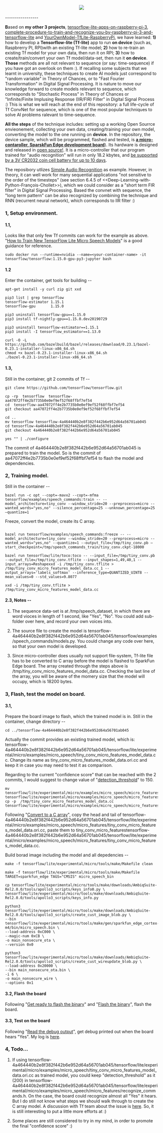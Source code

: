 <div align="center">
  <img src="https://www.tensorflow.org/images/tf_logo_transp.png"><br><br>
</div>
-----------------

**B**ased on  **my other 3 projects**, [tensorflow-lite-apps-on-raspberry-pi-3](https://github.com/huaxiaozhong1/tensorflow-lite-apps-on-raspberry-pi-3),  [complete-procedure-to-train-and-recognize-you-by-raspberry-pi-3-and-tensorflow-lite](https://github.com/huaxiaozhong1/complete-procedure-to-train-and-recognize-you-by-raspberry-pi-3-and-tensorflow-lite) and [YourOwnModel-TfLite-RaspberryPi](https://github.com/huaxiaozhong1/YourOwnModel-TfLite-RaspberryPi), we have learned: **1)** how to develop a **Tensorflow-lite (Tf-lite)** app to run  **on device** (such as, Raspbrerry PI, RPI)with an existing Tf-lite model; **2)** how to re-train an existing Tf model for your own data, then run it on RPI; **3)** how to create/train/convert your own Tf model/data-set, then run it **on device**.   
**Those** methods are all not relevant to sequence (or say: time-sequence) if you have got an overlook on them :). If recalling some subjects that we learnt in university, these techniques to create AI models just correspond to "random variable" in Theory of Chances, or to "Fast Fourier Transformation" in Digital Signal Processing. It is nature to move our knowledge forward to create models relevant to sequence, which corresponds to "Stochastic Process" in Theory of Chances or "Infinite/Finite Implusing Response (IIR/FIR) Filter" in Digital Signal Process :) This is what we will reach at the end of this repository: a full life-cycle of Tf ConvNet for sequence, which is one of the most popular techniques to solve AI problems ralevant to time-sequence. 

**All the steps** of the technique includes: setting up a working Open Sourrce envieonement, collecting your own data, creating/training your own model, converting the model to the one running on **device**. 
In the repository, the device sample, which will be programmed, flashed and tested, is **[a micro-contaroller, SparskFun Edge development board](https://codelabs.developers.google.com/codelabs/sparkfun-tensorflow/#0)**). Its hardware is designed and released in [open source!](https://github.com/sparkfun/SparkFun_Edge). It is a micro-controller that our program trained for "audio recognition" will run in only 18.2 kbytes, and [be supported by a 3V CR2032 coin cell battery for up to 10 days](https://www.sparkfun.com/products/15170).

The reposibory utlizes [Simple Audio Recognition](https://github.com/tensorflow/docs/blob/master/site/en/r1/tutorials/sequences/audio_recognition.md#simple-audio-recognition) as example. However, in theory, it can well work for many sequential applications "not sensitive to the order of the timesteps" (see section 6.4.5 of <<Deep-Learning-with-Python-François-Chollet>>), which we could consider as a "short term FIR filter" in Digital Signal Processing. 
Based the convnet with sequence, the "long term pattern" can be also recognized by combining the technique and RNN (recurrent neural network), which corresponds to IIR filter :)

### 1,  Setup environment.
#### 1.1, 
Looks like that only few Tf commits can work for the example as above. "[How to Train New TensorFlow Lite Micro Speech Models](https://www.digikey.com/en/maker/projects/how-to-train-new-tensorflow-lite-micro-speech-models/e9480d4a38264604a2bf0336ce11aa9e)" is a good guidance for reference. 
```
sudo docker run --runtime=nvidia --name=<your-container-name> -it tensorflow/tensorflow:1.15.0-gpu-py3-jupyter bash
```
#### 1.2
Enter the container, get tools for building --
```
apt-get install -y curl zip git xxd

pip3 list | grep tensorflow
tensorflow-estimator 1.15.1             
tensorflow-gpu       1.15.0

pip3 uninstall tensorflow-gpu==1.15.0
pip3 install tf-nightly-gpu==1.15.0.dev20190729

pip3 uninstall tensorflow-estimator==1.15.1
pip3 install -I tensorflow_estimator==1.13.0

curl -O -L https://github.com/bazelbuild/bazel/releases/download/0.23.1/bazel-0.23.1-installer-linux-x86_64.sh
chmod +x bazel-0.23.1-installer-linux-x86_64.sh
./bazel-0.23.1-installer-linux-x86_64.sh 
```

#### 1.3,
Still in the container, git 2 commits of Tf --
```
git clone https://github.com/tensorflow/tensorflow.git

cp -rp  tensorflow  tensorflow-aa47072ff4e2b7735b0e0ef9ef52f68ffbf7ef54
cd  tensorflow-aa47072ff4e2b7735b0e0ef9ef52f68ffbf7ef54
git checkout aa47072ff4e2b7735b0e0ef9ef52f68ffbf7ef54

cd ..
mv tensorflow tensorflow-4a464440b2e8f382f442b6e952d64a56701ab045
cd tensorflow-4a464440b2e8f382f442b6e952d64a56701ab045
git checkout 4a464440b2e8f382f442b6e952d64a56701ab045

yes "" | ./configure

```
The commit of 4a464440b2e8f382f442b6e952d64a56701ab045 is prepared to train the model. 
So is the commit of aa47072ff4e2b7735b0e0ef9ef52f68ffbf7ef54  to flash the model and dependencies. 

### 2, Training model.

Still in the container --
```
bazel run -c opt --copt=-mavx2 --copt=-mfma tensorflow/examples/speech_commands:train -- --model_architecture=tiny_conv --window_stride=20 --preprocess=micro --wanted_words="yes,no" --silence_percentage=25 --unknown_percentage=25 –quantize=1
```
Freeze, convert the model, create its C array.
```

bazel run tensorflow/examples/speech_commands:freeze -- --model_architecture=tiny_conv --window_stride=20 --preprocess=micro --wanted_words="yes,no" --quantize=1 --output_file=/tmp/tiny_conv.pb –start_checkpoint=/tmp/speech_commands_train/tiny_conv.ckpt-18000

bazel run tensorflow/lite/toco:toco -- --input_file=/tmp/tiny_conv.pb --output_file=/tmp/tiny_conv.tflite --input_shapes=1,49,40,1 --input_arrays=Reshapexxd -i /tmp/tiny_conv.tflite > /tmp/tiny_conv_micro_features_model_data.cc_1 --output_arrays='labels_softmax' --inference_type=QUANTIZED_UINT8 --mean_values=0 --std_values=9.8077

xxd -i /tmp/tiny_conv.tflite > /tmp/tiny_conv_micro_features_model_data.cc
```
#### 2.3, Notes --
1) The sequence data-set is at /tmp/speech_dataset, in which there are word vioces in length of 1 second, like "Yes", "No". You could add sub-folder over here, and record your own voices into.

2) The source file to create the model is tensorflow-4a464440b2e8f382f442b6e952d64a56701ab045/tensorflow/examples/speech_commands/models.py. You could change any code over here, so that your own model is developed. 

3) Since micro-controller does usually not support file-system, Tf-lite file has to be converted to C array before the model is flashed to SparkFun Edge board. The array created through the steps above is /tmp/tiny_conv_micro_features_model_data.cc. Checking the last line of the array, you will be aware of the momery size that the model will occupy, which is 18200 bytes.

### 3, Flash, test the model on board.
#### 3.1,
Prepare the board image to flash, which the trained model is in.
Still in the container, change directory --
```
cd ../tensorflow-4a464440b2e8f382f442b6e952d64a56701ab045
```
Actually the commit provides an existing trained model, which is: tensorflow-4a464440b2e8f382f442b6e952d64a56701ab045/tensorflow/lite/experimental/micro/examples/micro_speech/tiny_conv_micro_features_model_data.cc. Change its name as tiny_conv_micro_features_model_data.ori.cc and keep it in case you may need to test it as comparison.

Regarding to the current "confidence score" that can be reached with the 2 commits, I would suggest to change value of "[detection_threshold](tensorflow-4a464440b2e8f382f442b6e952d64a56701ab045/tensorflow/lite/experimental/micro/examples/micro_speech/micro_features/recognize_commands.h)" to 150.
```
mv tensorflow/lite/experimental/micro/examples/micro_speech/micro_features/tiny_conv_micro_features_model_data.cc 
tensorflow/lite/experimental/micro/examples/micro_speech/micro_features/tiny_conv_micro_features_model_data.ori.cc
cp -p  /tmp/tiny_conv_micro_features_model_data.cc tensorflow/lite/experimental/micro/examples/micro_speech/micro_features
```
Following "[Convert to a C array](https://www.tensorflow.org/lite/microcontrollers/build_convert#convert_to_a_c_array)", copy the head and tail of tensorflow-4a464440b2e8f382f442b6e952d64a56701ab045/tensorflow/lite/experimental/micro/examples/micro_speech/micro_features/tiny_conv_micro_features_model_data.ori.cc, paste them to tiny_conv_micro_featurestensorflow-4a464440b2e8f382f442b6e952d64a56701ab045/tensorflow/lite/experimental/micro/examples/micro_speech/micro_features/tiny_conv_micro_features_model_data.cc.

Build borad image including the model and all depedencies --
```
make -f tensorflow/lite/experimental/micro/tools/make/Makefile clean

make -f tensorflow/lite/experimental/micro/tools/make/Makefile TARGET=sparkfun_edge TAGS="CMSIS" micro_speech_bin

cp tensorflow/lite/experimental/micro/tools/make/downloads/AmbiqSuite-Rel2.0.0/tools/apollo3_scripts/keys_info0.py \
tensorflow/lite/experimental/micro/tools/make/downloads/AmbiqSuite-Rel2.0.0/tools/apollo3_scripts/keys_info.py

python3 tensorflow/lite/experimental/micro/tools/make/downloads/AmbiqSuite-Rel2.0.0/tools/apollo3_scripts/create_cust_image_blob.py \
--bin tensorflow/lite/experimental/micro/tools/make/gen/sparkfun_edge_cortex-m4/bin/micro_speech.bin \
--load-address 0xC000 \
--magic-num 0xCB \
-o main_nonsecure_ota \
--version 0x0

python3 tensorflow/lite/experimental/micro/tools/make/downloads/AmbiqSuite-Rel2.0.0/tools/apollo3_scripts/create_cust_wireupdate_blob.py \
--load-address 0x20000 \
--bin main_nonsecure_ota.bin \
-i 6 \
-o main_nonsecure_wire \
--options 0x1
```

#### 3.2, Flash the board
Following "[Get ready to flash the binary](https://codelabs.developers.google.com/codelabs/sparkfun-tensorflow/#4)" and "[Flash the binary](https://codelabs.developers.google.com/codelabs/sparkfun-tensorflow/#5)", flash the board.

#### 3.3, Test on the board
Following "[Read the debug output](https://codelabs.developers.google.com/codelabs/sparkfun-tensorflow/#8)", get debug printed out when the board hears "Yes". My log is [here](model-trained-by-the-commits.png).

### 4, Todo...
1) If using tensorflow-4a464440b2e8f382f442b6e952d64a56701ab045/tensorflow/lite/experimental/micro/examples/micro_speech/tiny_conv_micro_features_model_data.ori.cc as trained model, you could keep "detection_threshold" as it (200) in tensorflow-4a464440b2e8f382f442b6e952d64a56701ab045/tensorflow/lite/experimental/micro/examples/micro_speech/micro_features/recognize_commands.h. On the case, the board could recognize almost all "Yes" it hears.
But I do still not know what steps we should walk through to create the C array model. A discussion with Tf team about the issue is [here](https://github.com/tensorflow/tensorflow/issues/33778). So, it is still interesting to put a little more efforts at :)

2) Some places are still considered to try in my mind, in order to promote the final "confidence score" :)




